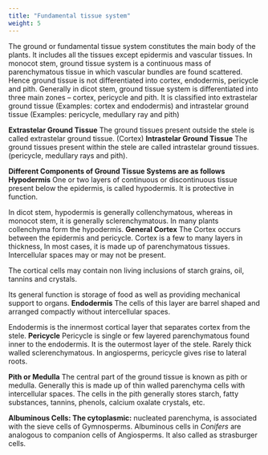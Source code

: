 ```yaml
---
title: "Fundamental tissue system"
weight: 5
---
```



The ground or fundamental tissue system constitutes the main body of the plants. It includes all the tissues except epidermis and vascular tissues. In monocot stem, ground tissue system is a continuous mass of parenchymatous tissue in which vascular bundles are found scattered. Hence ground tissue is not differentiated into cortex, endodermis, pericycle and pith. Generally in dicot stem, ground tissue system is differentiated into three main zones – cortex, pericycle and pith. It is classified into extrastelar ground tissue (Examples: cortex and endodermis) and intrastelar ground tissue (Examples: pericycle, medullary ray and pith)

**Extrastelar Ground Tissue**
The ground tissues present outside the stele is called extrastelar ground tissue. (Cortex)
**Intrastelar Ground Tissue**
The ground tissues present within the stele are called intrastelar ground tissues. (pericycle, medullary rays and pith).

**Different Components of Ground Tissue Systems are as follows**
**Hypodermis**
One or two layers of continuous or discontinuous tissue present below the epidermis, is called hypodermis. It is protective in function.

In dicot stem, hypodermis is generally collenchymatous, whereas in monocot stem, it is generally sclerenchymatous. In many plants collenchyma form the hypodermis.
**General Cortex**
The Cortex occurs between the epidermis and pericycle. Cortex is a few to many layers in thickness, In most cases, it is made up of parenchymatous tissues. Intercellular spaces may or may not be present.

The cortical cells may contain non living inclusions of starch grains, oil, tannins and crystals.

Its general function is storage of food as well as providing mechanical support to organs.
**Endodermis**
The cells of this layer are barrel shaped and arranged compactly without intercellular spaces.

Endodermis is the innermost cortical layer that separates cortex from the stele.
**Pericycle**
Pericycle is single or few layered parenchymatous found inner to the endodermis. It is the outermost layer of the stele. Rarely thick walled sclerenchymatous. In angiosperms, pericycle gives rise to lateral roots.

**Pith or Medulla**
The central part of the ground tissue is known as pith or medulla. Generally this is made up of thin walled parenchyma cells with intercellular spaces. The cells in the pith generally stores starch, fatty substances, tannins, phenols, calcium oxalate crystals, etc.

**Albuminous Cells: The cytoplasmic:** nucleated parenchyma, is associated with the sieve cells of Gymnosperms. Albuminous cells in _Conifers_ are analogous to companion cells of Angiosperms. It also called as strasburger cells.

